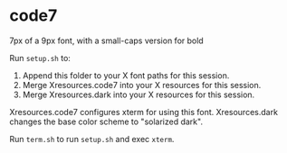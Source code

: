 # code7
7px of a 9px font, with a small-caps version for bold

Run `setup.sh` to:
 1. Append this folder to your X font paths for this session.
 2. Merge Xresources.code7 into your X resources for this session.
 3. Merge Xresources.dark  into your X resources for this session.

Xresources.code7 configures xterm for using this font.
Xresources.dark changes the base color scheme to "solarized dark".

Run `term.sh` to run `setup.sh` and exec `xterm`.
